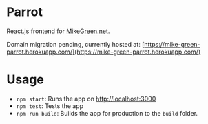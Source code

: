 Parrot
======

React.js frontend for [MikeGreen.net](https://MikeGreen.net).

Domain migration pending, currently hosted at: [https://mike-green-parrot.herokuapp.com/](https://mike-green-parrot.herokuapp.com/)

# Usage
* `npm start`: Runs the app on [http://localhost:3000](http://localhost:3000)
* `npm test`: Tests the app
* `npm run build`: Builds the app for production to the `build` folder.
